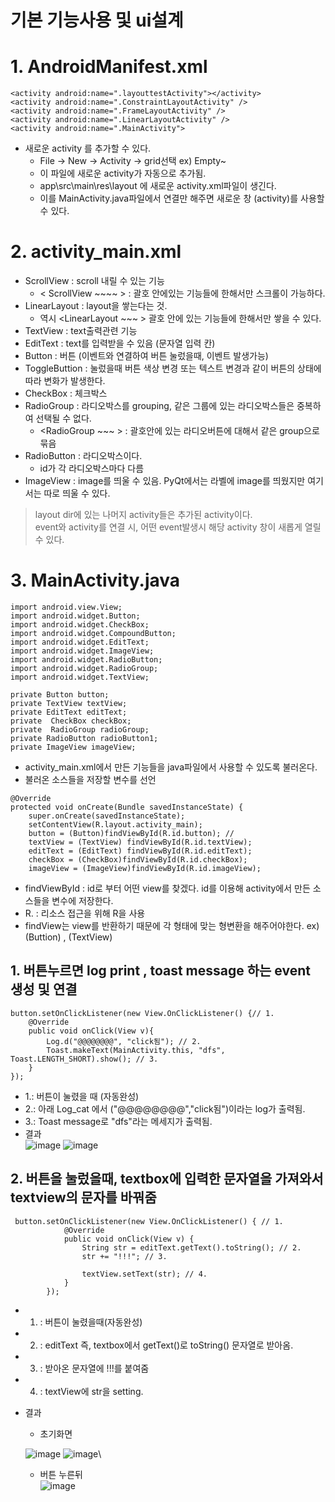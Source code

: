 # 기본 기능사용 및 ui설계
# 1. AndroidManifest.xml
```
<activity android:name=".layouttestActivity"></activity>
<activity android:name=".ConstraintLayoutActivity" />
<activity android:name=".FrameLayoutActivity" />
<activity android:name=".LinearLayoutActivity" />
<activity android:name=".MainActivity">
```
- 새로운 activity 를 추가할 수 있다.
  - File -> New -> Activity -> grid선택 ex) Empty~ 
  - 이 파일에 새로운 activity가 자동으로 추가됨.
  - app\src\main\res\layout 에 새로운 activity.xml파일이 생긴다. 
  - 이를 MainActivity.java파일에서 연결만 해주면 새로운 창 (activity)를 사용할 수 있다.

# 2. activity_main.xml
- ScrollView : scroll 내릴 수 있는 기능
  - < ScrollView  ~~~~ > : 괄호 안에있는 기능들에 한해서만 스크롤이 가능하다.
- LinearLayout : layout을 쌓는다는 것. 
  - 역시 <LinearLayout ~~~ > 괄호 안에 있는 기능들에 한해서만 쌓을 수 있다.
- TextView : text출력관련 기능
- EditText : text를 입력받을 수 있음 (문자열 입력 칸)
- Button : 버튼 (이벤트와 연결하여 버튼 눌렀을때, 이벤트 발생가능)
- ToggleButtion : 눌렀을때 버튼 색상 변경 또는 텍스트 변경과 같이 버튼의 상태에 따라 변화가 발생한다.
- CheckBox : 체크박스 
- RadioGroup : 라디오박스를 grouping, 같은 그룹에 있는 라디오박스들은 중복하여 선택될 수 없다.
  - <RadioGroup ~~~ > : 괄호안에 있는 라디오버튼에 대해서 같은 group으로 묶음
- RadioButton : 라디오박스이다.
  - id가 각 라디오박스마다 다름
- ImageView : image를 띄울 수 있음. PyQt에서는 라벨에 image를 띄웠지만 여기서는 따로 띄울 수 있다.
> layout dir에 있는 나머지 activity들은 추가된 activity이다. \
> event와 activity를 연결 시, 어떤 event발생시 해당 activity 창이 새롭게 열릴 수 있다.

# 3. MainActivity.java
```
import android.view.View;
import android.widget.Button;
import android.widget.CheckBox;
import android.widget.CompoundButton;
import android.widget.EditText;
import android.widget.ImageView;
import android.widget.RadioButton;
import android.widget.RadioGroup;
import android.widget.TextView;

private Button button;
private TextView textView;
private EditText editText;
private  CheckBox checkBox;
private  RadioGroup radioGroup;
private RadioButton radioButton1;
private ImageView imageView;
```
- activity_main.xml에서 만든 기능들을 java파일에서 사용할 수 있도록 불러온다.
- 불러온 소스들을 저장할 변수를 선언

```
@Override
protected void onCreate(Bundle savedInstanceState) {
    super.onCreate(savedInstanceState);
    setContentView(R.layout.activity_main);
    button = (Button)findViewById(R.id.button); // 
    textView = (TextView) findViewById(R.id.textView);
    editText = (EditText) findViewById(R.id.editText);
    checkBox = (CheckBox)findViewById(R.id.checkBox);
    imageView = (ImageView)findViewById(R.id.imageView);
```
- findViewById : id로 부터 어떤 view를 찾겠다. id를 이용해 activity에서 만든 소스들을 변수에 저장한다.
- R. : 리소스 접근을 위해 R을 사용
- findView는 view를 반환하기 때문에 각 형태에 맞는 형변환을 해주어야한다. ex) (Buttion) , (TextView)

## 1. 버튼누르면 log print , toast message 하는 event 생성 및 연결
```
button.setOnClickListener(new View.OnClickListener() {// 1.
    @Override
    public void onClick(View v){
        Log.d("@@@@@@@@", "click됨"); // 2.
        Toast.makeText(MainActivity.this, "dfs", Toast.LENGTH_SHORT).show(); // 3.
    }
});
```
- 1.: 버튼이 눌렸을 때 (자동완성)
- 2.: 아래 Log_cat 에서 ("@@@@@@@@","click됨")이라는 log가 출력됨.
- 3.: Toast message로 "dfs"라는 메세지가 출력됨.
- 결과\
![image](https://user-images.githubusercontent.com/70633080/107037719-d3574c80-67fe-11eb-9feb-db432ba8d866.png)
![image](https://user-images.githubusercontent.com/70633080/107037781-ea963a00-67fe-11eb-9d12-f0aa920ce368.png)

## 2. 버튼을 눌렀을때, textbox에 입력한 문자열을 가져와서 textview의 문자를 바꿔줌
```
 button.setOnClickListener(new View.OnClickListener() { // 1.
            @Override
            public void onClick(View v) {
                String str = editText.getText().toString(); // 2.
                str += "!!!"; // 3.

                textView.setText(str); // 4.
            }
        });
```
- 1. : 버튼이 눌렸을때(자동완성)
- 2. : editText 즉, textbox에서 getText()로 toString() 문자열로 받아옴.
- 3. : 받아온 문자열에 !!!를 붙여줌
- 4. : textView에 str을 setting.
- 결과
  - 초기화면
   
  ![image](https://user-images.githubusercontent.com/70633080/108345222-5d50dd80-7221-11eb-978f-8b3bf2b0d645.png) 
  ![image](https://user-images.githubusercontent.com/70633080/108345389-8b362200-7221-11eb-8e1b-e131bdfa644f.png)\
  - 버튼 누른뒤\
  ![image](https://user-images.githubusercontent.com/70633080/108345440-9c7f2e80-7221-11eb-82f2-2b752b7a25f6.png)
